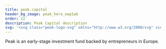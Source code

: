 ```yaml
---
title: peak.capital
header_bg_image: peak_hero_ewp1wb
order: 12
description: Peak Capital description
svg: '<svg class="peak-logo-svg" xmlns="http://www.w3.org/2000/svg" viewBox="-1 -1 102 102"><style>.peak-logo-svg-circle{fill: currentColor}.peak-logo-svg-letters{fill:var(--color-bg)}</style><circle class="peak-logo-svg-circle" cx="50" cy="50" r="50"></circle><polygon class="peak-logo-svg-letters" points="70.45 39.19 70.45 61.48 75.19 61.48 75.19 53.82 78.47 50.48 84.61 61.48 90.66 61.48 82.14 46.79 89.65 39.19 83.69 39.19 75.19 47.68 75.19 39.19 70.45 39.19"></polygon><polygon class="peak-logo-svg-letters" points="43.83 43.41 43.83 39.22 28.98 39.22 28.98 61.48 43.83 61.48 43.83 57.29 33.71 57.29 33.71 52.23 43.2 52.23 43.2 48.03 33.71 48.03 33.71 43.41 43.83 43.41"></polygon><path class="peak-logo-svg-letters" d="M45.77,61.48h5.12L51.48,60a3,3,0,0,1,.16-.36,6,6,0,0,1,11-.21,2.92,2.92,0,0,1,.14.31l.7,1.78h5.15l-8.9-22.26h-5Zm13.95-9.63a10.56,10.56,0,0,0-2.53-.31,9.85,9.85,0,0,0-2.55.33l2.56-6.52Z"></path><path class="peak-logo-svg-letters" d="M9.34,39.22V61.48h4.73V53.57h3.4c5.56,0,9-2.71,9-7.18s-3.46-7.17-9-7.17Zm12.29,7.17c0,1.91-1.48,3-4.16,3h-3.4v-6h3.4C20.15,43.41,21.63,44.49,21.63,46.39Z"></path></svg>'
---
```

Peak is an early-stage investment fund backed by entrepreneurs in Europe.